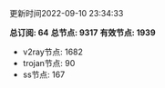 更新时间2022-09-10 23:34:33

**总订阅: 64**
**总节点: 9317**
**有效节点: 1939**
- v2ray节点: 1682
- trojan节点: 90
- ss节点: 167
